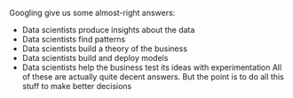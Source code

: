 
Googling give us some almost-right answers:
- Data scientists produce insights about the data
- Data scientists find patterns
- Data scientists build a theory of the business
- Data scientists build and deploy models
- Data scientists help the business test its ideas with experimentation
All of these are actually quite decent answers. But the point is to do all this stuff to make better decisions
